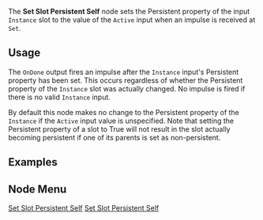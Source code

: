 <languages></languages> <translate>

The **Set Slot Persistent Self** node sets the Persistent property of
the input `Instance` slot to the value of the `Active` input when an
impulse is received at `Set`.

## Usage

The `OnDone` output fires an impulse after the `Instance` input's
Persistent property has been set. This occurs regardless of whether the
Persistent property of the `Instance` slot was actually changed. No
impulse is fired if there is no valid `Instance` input.

By default this node makes no change to the Persistent property of the
`Instance` if the `Active` input value is unspecified. Note that setting
the Persistent property of a slot to True will not result in the slot
actually becoming persistent if one of its parents is set as
non-persistent.

## Examples

## Node Menu

</translate>

[Set Slot Persistent
Self](Category:Protoflux{{#translation:}} "wikilink") [Set Slot
Persistent Self](Category:Protoflux:Slots{{#translation:}} "wikilink")